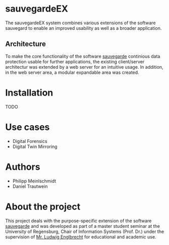 # sauvegardeEX

The sauvegardeEX system combines various extensions of the software sauvegard to enable an improved usability as well as a broader application. 

## Architecture

To make the core functionality of the software [sauvegarde](https://github.com/dupgit/sauvegarde) continious data protection usable for further applications, the existing client/server architectur was extended by a web server for an intuitive usage. In addition, in the web server area, a modular expandable area was created.

# Installation

TODO

# Use cases

- Digital Forensics
- Digital Twin Mirroring

# Authors

- Philipp Meinlschmidt
- Daniel Trautwein

# About the project

This project deals with the purpose-specific extension of the software [sauvegarde](https://github.com/dupgit/sauvegarde) and was developed as part of a master student seminar at the University of Regensburg, Chair of Information Systems (Prof. Dr.) under the supervision of [Mr. Ludwig Englbrecht](https://www.researchgate.net/profile/Ludwig_Englbrecht) for educational and academic use. 
